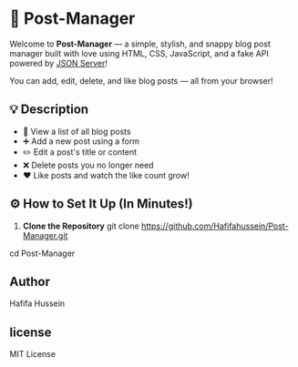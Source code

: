 # 📝 Post-Manager

Welcome to **Post-Manager** — a simple, stylish, and snappy blog post manager built with love using HTML, CSS, JavaScript, and a fake API powered by [JSON Server](https://github.com/typicode/json-server)!

You can add, edit, delete, and like blog posts — all from your browser! 


## 💡 Description

- 📄 View a list of all blog posts
- ➕ Add a new post using a form
- ✏️ Edit a post's title or content
- ❌ Delete posts you no longer need
- ❤️ Like posts and watch the like count grow!

## ⚙️ How to Set It Up (In Minutes!)
1. **Clone the Repository** 
git clone https://github.com/Hafifahussein/Post-Manager.git

cd Post-Manager


## Author 
Hafifa Hussein


## license
MIT License

